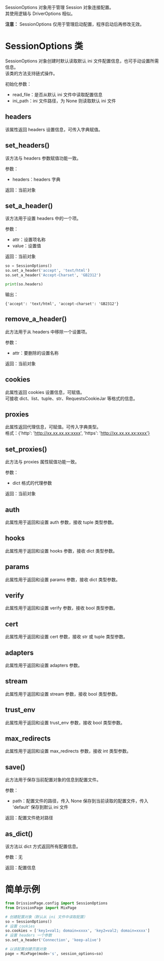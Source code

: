 SessionOptions 对象用于管理 Session 对象连接配置。  
其使用逻辑与 DriverOptions 相似。

**注意：** SessionOptions 仅用于管理启动配置，程序启动后再修改无效。

# SessionOptions 类

SessionOptions 对象创建时默认读取默认 ini 文件配置信息，也可手动设置所需信息。  
该类的方法支持链式操作。

初始化参数：

- read_file：是否从默认 ini 文件中读取配置信息
- ini_path：ini 文件路径，为 None 则读取默认 ini 文件

## headers

该属性返回 headers 设置信息，可传入字典赋值。

## set_headers()

该方法与 headers 参数赋值功能一致。

参数：

- headers：headers 字典

返回：当前对象

## set_a_header()

该方法用于设置 headers 中的一个项。

参数：

- attr：设置项名称
- value：设置值

返回：当前对象

```python
so = SessionOptions()
so.set_a_header('accept', 'text/html')
so.set_a_header('Accept-Charset', 'GB2312')

print(so.headers)
```

输出：

```
{'accept': 'text/html', 'accept-charset': 'GB2312'}
```

## remove_a_header()

此方法用于从 headers 中移除一个设置项。

参数：

- attr：要删除的设置名称

返回：当前对象

## cookies

此属性返回 cookies 设置信息，可赋值。  
可接收 dict、list、tuple、str、RequestsCookieJar 等格式的信息。

## proxies

此属性返回代理信息，可赋值。可传入字典类型。  
格式：{'http': 'http://xx.xx.xx.xx:xxxx', 'https': 'http://xx.xx.xx.xx:xxxx'}

## set_proxies()

此方法与 proxies 属性赋值功能一致。

参数：

- dict 格式的代理参数

返回：当前对象

## auth

此属性用于返回和设置 auth 参数，接收 tuple 类型参数。

## hooks

此属性用于返回和设置 hooks 参数，接收 dict 类型参数。

## params

此属性用于返回和设置 params 参数，接收 dict 类型参数。

## verify

此属性用于返回和设置 verify 参数，接收 bool 类型参数。

## cert

此属性用于返回和设置 cert 参数，接收 str 或 tuple 类型参数。

## adapters

此属性用于返回和设置 adapters 参数。

## stream

此属性用于返回和设置 stream 参数，接收 bool 类型参数。

## trust_env

此属性用于返回和设置 trust_env 参数，接收 bool 类型参数。

## max_redirects

此属性用于返回和设置 max_redirects 参数，接收 int 类型参数。

## save()

此方法用于保存当前配置对象的信息到配置文件。

参数：

- path：配置文件的路径，传入 None 保存到当前读取的配置文件，传入 'default' 保存到默认 ini 文件

返回：配置文件绝对路径

## as_dict()

该方法以 dict 方式返回所有配置信息。

参数：无

返回：配置信息

# 简单示例

```python
from DrissionPage.config import SessionOptions
from DrissionPage import MixPage

# 创建配置对象（默认从 ini 文件中读取配置）
so = SessionOptions()
# 设置 cookies
so.cookies = ['key1=val1; domain=xxxx', 'key2=val2; domain=xxxx']
# 设置 headers 一个参数
so.set_a_header('Connection', 'keep-alive')

# 以该配置创建页面对象
page = MixPage(mode='s', session_options=so)
```

